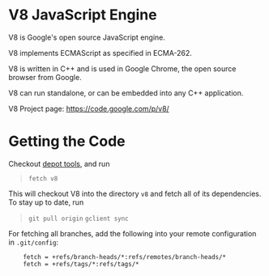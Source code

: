 V8 JavaScript Engine
=============

V8 is Google's open source JavaScript engine.

V8 implements ECMAScript as specified in ECMA-262.

V8 is written in C++ and is used in Google Chrome, the open source
browser from Google.

V8 can run standalone, or can be embedded into any C++ application.

V8 Project page: https://code.google.com/p/v8/


Getting the Code
=============

Checkout [depot tools](http://www.chromium.org/developers/how-tos/install-depot-tools), and run

> `fetch v8`

This will checkout V8 into the directory `v8` and fetch all of its dependencies.
To stay up to date, run

> `git pull origin`
> `gclient sync`

For fetching all branches, add the following into your remote
configuration in `.git/config`:

        fetch = +refs/branch-heads/*:refs/remotes/branch-heads/*
        fetch = +refs/tags/*:refs/tags/*

